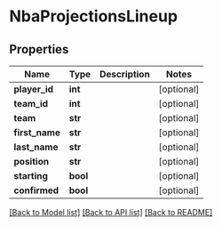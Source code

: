 # NbaProjectionsLineup

## Properties
Name | Type | Description | Notes
------------ | ------------- | ------------- | -------------
**player_id** | **int** |  | [optional] 
**team_id** | **int** |  | [optional] 
**team** | **str** |  | [optional] 
**first_name** | **str** |  | [optional] 
**last_name** | **str** |  | [optional] 
**position** | **str** |  | [optional] 
**starting** | **bool** |  | [optional] 
**confirmed** | **bool** |  | [optional] 

[[Back to Model list]](../README.md#documentation-for-models) [[Back to API list]](../README.md#documentation-for-api-endpoints) [[Back to README]](../README.md)

